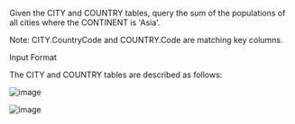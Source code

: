 Given the CITY and COUNTRY tables, query the sum of the populations of all cities where the CONTINENT is 'Asia'.

Note: CITY.CountryCode and COUNTRY.Code are matching key columns.

Input Format

The CITY and COUNTRY tables are described as follows:

![image](https://github.com/user-attachments/assets/3dde1be1-287a-46e4-a673-ff27e601341b)


![image](https://github.com/user-attachments/assets/0d6b51be-ebb0-4e33-aed8-213dcf405247)
